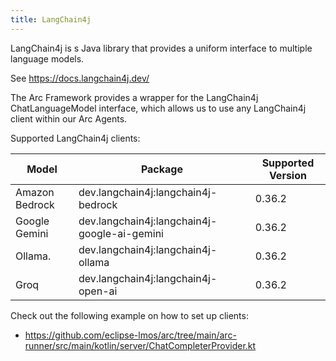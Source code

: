 ```yaml
---
title: LangChain4j
---
```


LangChain4j is s Java library that provides a uniform interface to multiple language models.

See https://docs.langchain4j.dev/

The Arc Framework provides a wrapper for the LangChain4j ChatLanguageModel interface, 
which allows us to use any LangChain4j client within our Arc Agents.

Supported LangChain4j clients:

| Model          | Package                                      | Supported Version |  
|----------------|----------------------------------------------|-------------------|
| Amazon Bedrock | dev.langchain4j:langchain4j-bedrock          | 0.36.2            | 
| Google Gemini  | dev.langchain4j:langchain4j-google-ai-gemini | 0.36.2            |   
| Ollama.        | dev.langchain4j:langchain4j-ollama           | 0.36.2            |   
| Groq           | dev.langchain4j:langchain4j-open-ai          | 0.36.2            |   


Check out the following example on how to set up clients:

- https://github.com/eclipse-lmos/arc/tree/main/arc-runner/src/main/kotlin/server/ChatCompleterProvider.kt
